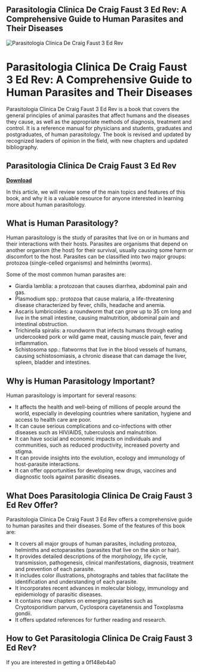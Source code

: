 ## Parasitologia Clinica De Craig Faust 3 Ed Rev: A Comprehensive Guide to Human Parasites and Their Diseases

 
![Parasitologia Clinica De Craig Faust 3 Ed Rev](https://encrypted-tbn2.gstatic.com/images?q=tbn:ANd9GcSvGhJTp0656fxDEKV0lxJjb17D_EMdkaIJ3ZcRc3zCNtXzwekABvy4xDM)

 
# Parasitologia Clinica De Craig Faust 3 Ed Rev: A Comprehensive Guide to Human Parasites and Their Diseases
 
Parasitologia Clinica De Craig Faust 3 Ed Rev is a book that covers the general principles of animal parasites that affect humans and the diseases they cause, as well as the appropriate methods of diagnosis, treatment and control. It is a reference manual for physicians and students, graduates and postgraduates, of human parasitology. The book is revised and updated by recognized leaders of opinion in the field, with new chapters and updated bibliography.
 
## Parasitologia Clinica De Craig Faust 3 Ed Rev


[**Download**](https://www.google.com/url?q=https%3A%2F%2Ftiurll.com%2F2tKC91&sa=D&sntz=1&usg=AOvVaw2Qgylv-KBbTrnGp4-zCE2p)

 
In this article, we will review some of the main topics and features of this book, and why it is a valuable resource for anyone interested in learning more about human parasitology.
 
## What is Human Parasitology?
 
Human parasitology is the study of parasites that live on or in humans and their interactions with their hosts. Parasites are organisms that depend on another organism (the host) for their survival, usually causing some harm or discomfort to the host. Parasites can be classified into two major groups: protozoa (single-celled organisms) and helminths (worms).
 
Some of the most common human parasites are:
 
- Giardia lamblia: a protozoan that causes diarrhea, abdominal pain and gas.
- Plasmodium spp.: protozoa that cause malaria, a life-threatening disease characterized by fever, chills, headache and anemia.
- Ascaris lumbricoides: a roundworm that can grow up to 35 cm long and live in the small intestine, causing malnutrition, abdominal pain and intestinal obstruction.
- Trichinella spiralis: a roundworm that infects humans through eating undercooked pork or wild game meat, causing muscle pain, fever and inflammation.
- Schistosoma spp.: flatworms that live in the blood vessels of humans, causing schistosomiasis, a chronic disease that can damage the liver, spleen, bladder and intestines.

## Why is Human Parasitology Important?
 
Human parasitology is important for several reasons:

- It affects the health and well-being of millions of people around the world, especially in developing countries where sanitation, hygiene and access to health care are poor.
- It can cause serious complications and co-infections with other diseases such as HIV/AIDS, tuberculosis and malnutrition.
- It can have social and economic impacts on individuals and communities, such as reduced productivity, increased poverty and stigma.
- It can provide insights into the evolution, ecology and immunology of host-parasite interactions.
- It can offer opportunities for developing new drugs, vaccines and diagnostic tools against parasitic diseases.

## What Does Parasitologia Clinica De Craig Faust 3 Ed Rev Offer?
 
Parasitologia Clinica De Craig Faust 3 Ed Rev offers a comprehensive guide to human parasites and their diseases. Some of the features of this book are:

- It covers all major groups of human parasites, including protozoa, helminths and ectoparasites (parasites that live on the skin or hair).
- It provides detailed descriptions of the morphology, life cycle, transmission, pathogenesis, clinical manifestations, diagnosis, treatment and prevention of each parasite.
- It includes color illustrations, photographs and tables that facilitate the identification and understanding of each parasite.
- It incorporates recent advances in molecular biology, immunology and epidemiology of parasitic diseases.
- It contains new chapters on emerging parasites such as Cryptosporidium parvum, Cyclospora cayetanensis and Toxoplasma gondii.
- It offers updated references for further reading and research.

## How to Get Parasitologia Clinica De Craig Faust 3 Ed Rev?
 
If you are interested in getting a
 0f148eb4a0
